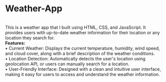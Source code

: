 # Weather-App
<br>
This is a weather app that I built using HTML, CSS, and JavaScript. It provides users with up-to-date weather information for their location or any location they search for.
<br>
<b>Features: </b>
<br>
• Current Weather: Displays the current temperature, humidity, wind speed, and cloud cover, along with a brief description of the weather conditions.<br>
• Location Detection: Automatically detects the user's location using geolocation API, or users can manually search for a location.<br>
• User-Friendly Interface: Designed with a clean and intuitive user interface, making it easy for users to access and understand the weather information.<br>
